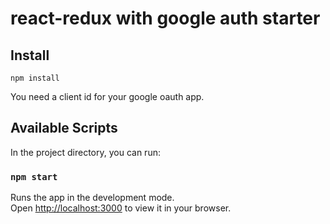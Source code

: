 # react-redux with google auth starter

## Install

`npm install`

You need a client id for your google oauth app.

## Available Scripts

In the project directory, you can run:

### `npm start`

Runs the app in the development mode.\
Open [http://localhost:3000](http://localhost:3000) to view it in your browser.
